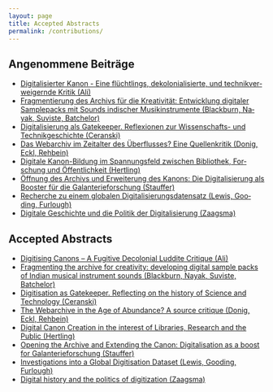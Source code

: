 ```yaml
---
layout: page
title: Accepted Abstracts
permalink: /contributions/
---
```


<div class="language-container">
<section lang="de" markdown="1">

# Angenommene Beiträge

* [Digitalisierter Kanon - Eine flüchtlings, dekolonialisierte, und technikverweigernde Kritik (Ali)](ali)
* [Fragmentierung des Archivs für die Kreativität: Entwicklung digitaler Samplepacks mit Sounds indischer Musikinstrumente (Blackburn, Nayak, Suviste, Batchelor)](blackburn-nayak-suviste-batchelor)
* [Digitalisierung als Gatekeeper. Reflexionen zur Wissenschafts- und Technikgeschichte (Ceranski)](ceranski)
* [Das Webarchiv im Zeitalter des Überflusses? Eine Quellenkritik (Donig, Eckl, Rehbein)](donig-eckl-rehbein)
* [Digitale Kanon-Bildung im Spannungsfeld zwischen Bibliothek, Forschung und Öffentlichkeit (Hertling)](hertling)
* [Öffnung des Archivs und Erweiterung des Kanons: Die Digitalisierung als Booster für die Galanterieforschung (Stauffer)](stauffer)
* [Recherche zu einem globalen Digitalisierungsdatensatz (Lewis, Gooding, Furlough)](lewis-gooding-furlough)
* [Digitale Geschichte und die Politik der Digitalisierung (Zaagsma)](zaagsma)

</section>
<section lang="en" markdown="1">

# Accepted Abstracts

* [Digitising Canons – A Fugitive Decolonial Luddite Critique (Ali)](ali)
* [Fragmenting the archive for creativity: developing digital sample packs of Indian musical instrument sounds (Blackburn, Nayak, Suviste, Batchelor)](blackburn-nayak-suviste-batchelor)
* [Digitisation as Gatekeeper. Reflecting on the history of Science and Technology (Ceranski)](ceranski)
* [The Webarchive in the Age of Abundance? A source critique (Donig, Eckl, Rehbein)](donig-eckl-rehbein)
* [Digital Canon Creation in the interest of Libraries, Research and the Public (Hertling)](hertling)
* [Opening the Archive and Extending the Canon: Digitalisation as a boost for Galanterieforschung (Stauffer)](stauffer)
* [Investigations into a Global Digitisation Dataset (Lewis, Gooding, Furlough)](lewis-gooding-furlough)
* [Digital history and the politics of digitization (Zaagsma)](zaagsma)

</section>
</div>
